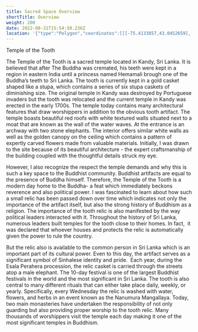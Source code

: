 ```yaml
---
title: Sacred Space Overview
shortTitle: Overview
weight: 200
date: 2022-08-31T15:54:50.236Z
location: '{"type":"Polygon","coordinates":[[[-75.4133857,43.0452659],[-75.4075149,43.0441262],[-75.4031117,43.0479474],[-75.3998553,43.0477463],[-75.3993508,43.0507293],[-75.4022862,43.0522375],[-75.4019651,43.0530419],[-75.4018734,43.055723],[-75.4035245,43.0569965],[-75.4052216,43.056963],[-75.4107713,43.0552203],[-75.4128812,43.0536116],[-75.4103127,43.0512656],[-75.4104503,43.0496232],[-75.4120556,43.0494557],[-75.4133857,43.0452659]]]}'
---
```

Temple of the Tooth



The Temple of the Tooth is a sacred temple located in Kandy, Sri Lanka. It is believed that after The Buddha was cremated, his teeth were kept in a region in eastern India until a princess named Hemamali brough one of the Buddha’s teeth to Sri Lanka. The tooth is currently kept in a gold casket shaped like a stupa, which contains a series of six stupa caskets of diminishing size. The original temple in Kandy was destroyed by Portuguese invaders but the tooth was relocated and the current temple in Kandy was erected in the early 1700s. The temple today contains many architectural features that draw worshippers in addition to the obvious tooth artifact. The temple boasts beautiful red roofs with white textured walls situated next to a moat that are known as the wall of the water waves. At the entrance is an archway with two stone elephants. The interior offers similar white walls as well as the golden canopy on the ceiling which contains a pattern of expertly carved flowers made from valuable materials. Initially, I was drawn to the site because of its beautiful architecture - the expert craftsmanship of the building coupled with the thoughtful details struck my eye.

However, I also recognize the respect the temple demands and why this is such a key space to the Buddhist community. Buddhist artifacts are equal to the presence of Buddha himself. Therefore, the Temple of the Tooth is a modern day home to the Buddha- a feat which immediately beckons reverence and also political power. I was fascinated to learn about how such a small relic has been passed down over time which indicates not only the importance of the artifact itself, but also the strong history of Buddhism as a religion. The importance of the tooth relic is also manifested by the way political leaders interacted with it. Throughout the history of Sri Lanka, numerous leaders built temples for the tooth close to their homes. In fact,  it was declared that whoever houses and protects the relic is automatically given the power to rule the country. 

But the relic also is available to the common person in Sri Lanka which is an important part of its cultural power. Even to this day, the artifact serves as a significant symbol of Sinhalese identity and pride.  Each year, during the Esala Perahera procession, the relic casket is carried through the streets atop a male elephant. The 10-day festival is one of the largest Buddhist festivals in the world and the most significant in Sri Lanka. The tooth is also central to many different rituals that can either take place daily, weekly, or yearly. Specifically, every Wednesday the relic is washed with water, flowers, and herbs in an event known as the Nanumura Mangallaya. Today, two main monasteries have undertaken the responsibility of not only guarding but also providing proper worship to the tooth relic. Many thousands of worshippers visit the temple each day making it one of the most significant temples in Buddhism.